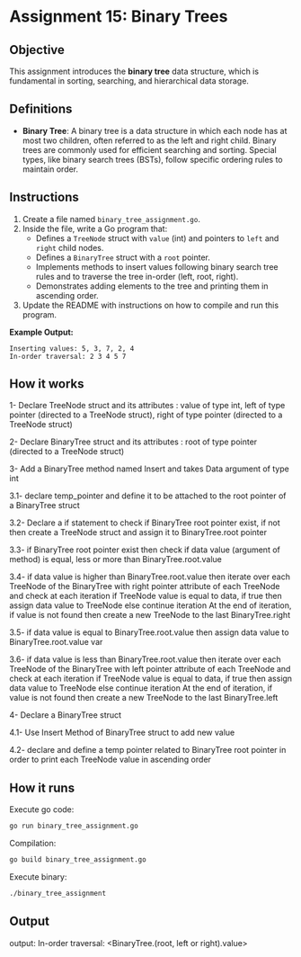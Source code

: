 # Assignment 15: Binary Trees

## Objective

This assignment introduces the **binary tree** data structure, which is fundamental in sorting, searching, and hierarchical data storage.

## Definitions

- **Binary Tree**: A binary tree is a data structure in which each node has at most two children, often referred to as the left and right child. Binary trees are commonly used for efficient searching and sorting. Special types, like binary search trees (BSTs), follow specific ordering rules to maintain order.

## Instructions

1. Create a file named `binary_tree_assignment.go`.
2. Inside the file, write a Go program that:
   - Defines a `TreeNode` struct with `value` (int) and pointers to `left` and `right` child nodes.
   - Defines a `BinaryTree` struct with a `root` pointer.
   - Implements methods to insert values following binary search tree rules and to traverse the tree in-order (left, root, right).
   - Demonstrates adding elements to the tree and printing them in ascending order.
3. Update the README with instructions on how to compile and run this program.

**Example Output:**

```text
Inserting values: 5, 3, 7, 2, 4
In-order traversal: 2 3 4 5 7
```

## How it works

1- Declare TreeNode struct and its attributes : value of type int, left of type pointer (directed to a TreeNode struct), right 
of type pointer (directed to a TreeNode struct)

2- Declare BinaryTree struct and its attributes : root of type pointer (directed to a TreeNode struct)

3- Add a BinaryTree method named Insert and takes Data argument of type int

3.1- declare temp_pointer and define it to be attached to the root pointer of a BinaryTree struct

3.2- Declare a if statement to check if BinaryTree root pointer exist, if not then create a TreeNode struct and assign it to 
BinaryTree.root pointer

3.3- if BinaryTree root pointer exist then check if data value (argument of method) is equal, less or more than 
BinaryTree.root.value

3.4- if data value is higher than BinaryTree.root.value then iterate over each TreeNode of the BinaryTree with right pointer 
attribute of each TreeNode and check at each iteration if TreeNode value is equal to data, if true then assign data value to 
TreeNode else continue iteration
At the end of iteration, if value is not found then create a new TreeNode to the last BinaryTree.right

3.5- if data value is equal to BinaryTree.root.value then assign data value to BinaryTree.root.value var


3.6- if data value is less than BinaryTree.root.value then iterate over each TreeNode of the BinaryTree with left pointer 
attribute of each TreeNode and check at each iteration if TreeNode value is equal to data, if true then assign data value to 
TreeNode else continue iteration
At the end of iteration, if value is not found then create a new TreeNode to the last BinaryTree.left

4- Declare a BinaryTree struct

4.1- Use Insert Method of BinaryTree struct to add new value

4.2- declare and define a temp pointer related to BinaryTree root pointer in order to print each TreeNode value in ascending 
order 

## How it runs 

Execute go code:

```bash
go run binary_tree_assignment.go
```

Compilation:

```bash
go build binary_tree_assignment.go
```

Execute binary:

```bash
./binary_tree_assignment
```

## Output

output:
In-order traversal: <BinaryTree.(root, left or right).value>

